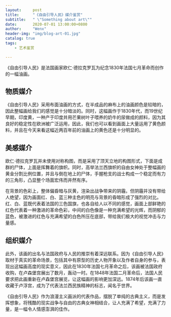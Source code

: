 ```yaml
---
layout:     post
title:      "《自由引导人民》媒介鉴赏"
subtitle:   " \"Something about art\""
date:       2020-07-01 13:00:00+0800
author:     "Wenx"
header-img: "img/blog-art-01.jpg"
catalog: true
tags:
    - 艺术鉴赏

---
```


《自由引导人民》是法国画家欧仁·德拉克罗瓦为纪念1830年法国七月革命而创作的一幅油画。



## 物质媒介

《自由引导人民》采用布面油画的方式，在半成品的麻布上的油画颜色是较暗的，因此整幅画给我们的感觉是十分暗淡的。同时，这幅画作于1830年代，而19世纪早期，印度黄，一种产于印度并用芒果树叶子喂养的奶牛的尿做成的颜料，因为其良好的稳定性在欧洲被广泛运用，因此，我们也可以看到画面上大量运用了黄色颜料，并且在今天来看这幅近两百年前的油画上的黄色还是十分明显的。



## 美感媒介

欧仁·德拉克罗瓦并未使用对称构图，而是采用了顶天立地的构图形式，下面是成群的尸体，上面是挥舞着的旗帜。同时，高举法兰西旗帜的自由女神处于整幅画的黄金分割比例位置，并且与倒在地上的尸体，手握枪支的战士构成一个稳定而有力的三角形，凸显整个场面宏伟而井然有序。

在背景的色彩上，整体偏昏暗与灰黄，渲染出战争带来的阴霾。但阴霾并没有带给人绝望，因为画面红、白、蓝三种主色的明亮与背景的昏暗形成了强烈的对比。红、白、蓝既代表着法国的三色国旗，也各自给人以不同的感觉，画面上部鲜艳的红色代表着一种激进的革命色彩，中间的白色像是一种充满希望的光辉，而阴郁的蓝色，被激进的红色与充满希望的白色所压在底部，带给我们极大的视觉冲击与力量感。



## 组织媒介

此外，该画的出名与法国政府与人民的推崇有着深远联系。因为《自由引导人民》取材于真实的革命场景，包括其中有原型的历史人物开象以及作者自身的参与，表现出这幅画高度的现实意义，因此在1830年法国七月革命之后，该画被法国政府收购，在卢森堡宫展出了数月，轰动一时。在1848年法国二月革命后，法国人民要求把此画重新在卢森堡宫展览，让这幅画的影响更加深远。1874年后该画一直收藏于卢浮宫，成为了代表法兰西民族精神的标志，闻名于世界。

  《自由引导人民》作为浪漫主义画派的代表作品，摆脱了单纯的古典主义，而是发挥想象，将残酷的现实战争与自由的古典女神相结合，让人充满了希望，充满了力量，是一幅令人情感澎湃的佳作。

 